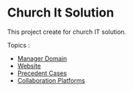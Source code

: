 # Church It Solution
This project create for church IT solution.

Topics : 
* [Manager Domain](domain/README.md)
* [Website](website/README.md)
* [Precedent Cases](precendcases/README.md)
* [Collaboration Platforms](cp/README.md)
